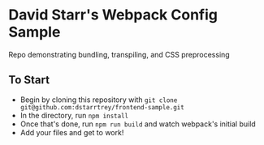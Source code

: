 # David Starr's Webpack Config Sample
Repo demonstrating bundling, transpiling, and CSS preprocessing

## To Start
- Begin by cloning this repository with `git clone git@github.com:dstarrtrey/frontend-sample.git`  
- In the directory, run `npm install`  
- Once that's done, run `npm run build` and watch webpack's initial build
- Add your files and get to work!
